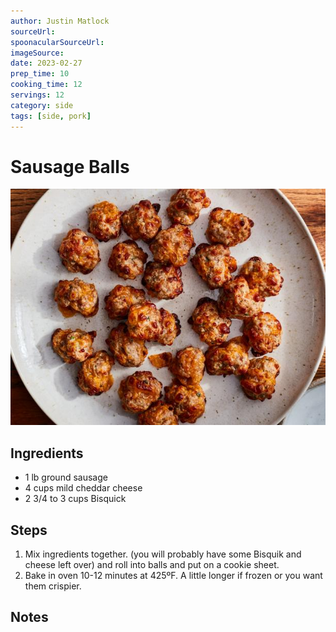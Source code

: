 ```yaml
---
author: Justin Matlock
sourceUrl: 
spoonacularSourceUrl: 
imageSource:
date: 2023-02-27
prep_time: 10
cooking_time: 12
servings: 12
category: side
tags: [side, pork]
---
```

# Sausage Balls

![Image of Sausage Balls](../img/sausage-balls.jpeg)

## Ingredients
- 1 lb ground sausage
- 4 cups mild cheddar cheese
- 2 3/4 to 3 cups Bisquick


## Steps
1. Mix ingredients together. (you will probably have some Bisquik and cheese left over) and roll into balls and put on a cookie sheet.
2. Bake in oven 10-12 minutes at 425ºF. A little longer if frozen or you want them crispier.

## Notes
